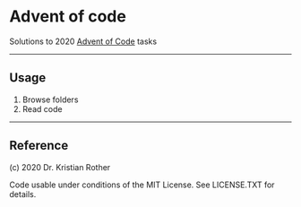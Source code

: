 
# Advent of code

Solutions to 2020 [Advent of Code](https://adventofcode.com/) tasks

----

## Usage

1. Browse folders
2. Read code

----

## Reference

(c) 2020 Dr. Kristian Rother

Code usable under conditions of the MIT License. See LICENSE.TXT for details.
